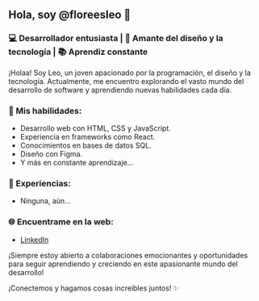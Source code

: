 ## Hola, soy @floreesleo 🦖

### 💻 Desarrollador entusiasta | 🌟 Amante del diseño y la tecnología | 📚 Aprendiz constante

¡Holaa! Soy Leo, un joven apacionado por la programación, el diseño y la tecnología. Actualmente, me encuentro explorando el vasto mundo del desarrollo de software y aprendiendo nuevas habilidades cada día.

### 🚀 Mis habilidades:
- Desarrollo web con HTML, CSS y JavaScript.
- Experiencia en frameworks como React.
- Conocimientos en bases de datos SQL.
- Diseño con Figma.
- Y más en constante aprendizaje...

### 💼 Experiencias:
- Ninguna, aún...

### 🌐 Encuentrame en la web:
- [LinkedIn](https://www.linkedin.com/in/leonardo-azael-hern%C3%A1ndez-flores-50896a2a6?utm_source=share&utm_campaign=share_via&utm_content=profile&utm_medium=android_app)

¡Siempre estoy abierto a colaboraciones emocionantes y oportunidades para seguir aprendiendo y creciendo en este apasionante mundo del desarrollo!

¡Conectemos y hagamos cosas increibles juntos! ✨
